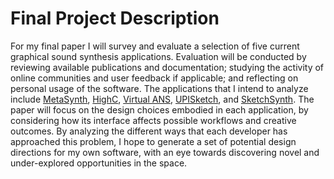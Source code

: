 # Final Project Description

For my final paper I will survey and evaluate a selection of five current graphical sound synthesis applications. Evaluation will be conducted by reviewing available publications and documentation; studying the activity of online communities and user feedback if applicable; and reflecting on personal usage of the software. The applications that I intend to analyze include [MetaSynth](http://www.uisoftware.com/MetaSynth/), [HighC](https://highc.org/index.html), [Virtual ANS](https://warmplace.ru/soft/ans/), [UPISketch](http://www.centre-iannis-xenakis.org/upisketch?lang=en), and [SketchSynth](https://github.com/jeonghopark/SketchSynth-Simple). The paper will focus on the design choices embodied in each application, by considering how its interface affects possible workflows and creative outcomes. By analyzing the different ways that each developer has approached this problem, I hope to generate a set of potential design directions for my own software, with an eye towards discovering novel and under-explored opportunities in the space.